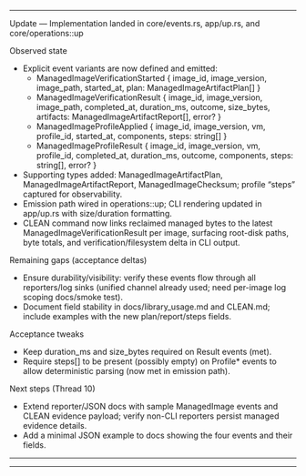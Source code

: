 
---
Update — Implementation landed in core/events.rs, app/up.rs, and core/operations::up

Observed state
- Explicit event variants are now defined and emitted:
  - ManagedImageVerificationStarted { image_id, image_version, image_path, started_at, plan: ManagedImageArtifactPlan[] }
  - ManagedImageVerificationResult { image_id, image_version, image_path, completed_at, duration_ms, outcome, size_bytes, artifacts: ManagedImageArtifactReport[], error? }
  - ManagedImageProfileApplied { image_id, image_version, vm, profile_id, started_at, components, steps: string[] }
  - ManagedImageProfileResult { image_id, image_version, vm, profile_id, completed_at, duration_ms, outcome, components, steps: string[], error? }
- Supporting types added: ManagedImageArtifactPlan, ManagedImageArtifactReport, ManagedImageChecksum; profile “steps” captured for observability.
- Emission path wired in operations::up; CLI rendering updated in app/up.rs with size/duration formatting.
- CLEAN command now links reclaimed managed bytes to the latest ManagedImageVerificationResult per image, surfacing root-disk paths, byte totals, and verification/filesystem delta in CLI output.

Remaining gaps (acceptance deltas)
- Ensure durability/visibility: verify these events flow through all reporters/log sinks (unified channel already used; need per-image log scoping docs/smoke test).
- Document field stability in docs/library_usage.md and CLEAN.md; include examples with the new plan/report/steps fields.

Acceptance tweaks
- Keep duration_ms and size_bytes required on Result events (met).
- Require steps[] to be present (possibly empty) on Profile* events to allow deterministic parsing (now met in emission path).

Next steps (Thread 10)
- Extend reporter/JSON docs with sample ManagedImage events and CLEAN evidence payload; verify non-CLI reporters persist managed evidence details.
- Add a minimal JSON example to docs showing the four events and their fields.
---


---
